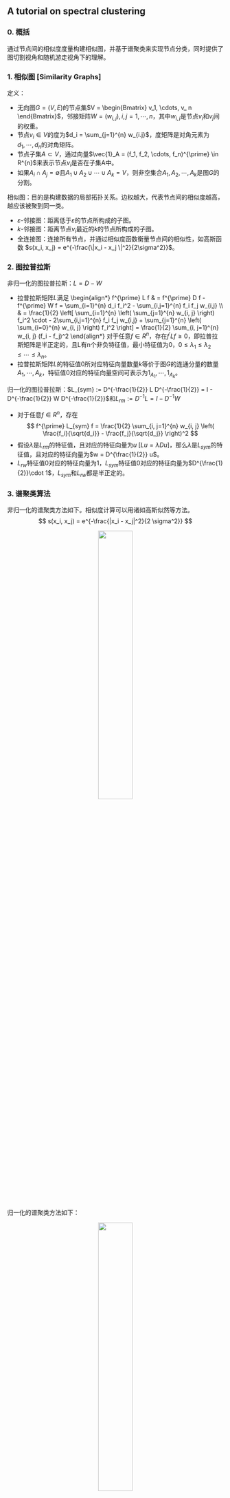 ## A tutorial on spectral clustering

### 0. 概括

 通过节点间的相似度度量构建相似图，并基于谱聚类来实现节点分类，同时提供了图切割视角和随机游走视角下的理解。
 

### 1. 相似图 [Similarity Graphs]

 定义：
 * 无向图$G = (V, E)$的节点集$V = \begin{Bmatrix} v_1, \cdots, v_ n \end{Bmatrix}$，邻接矩阵$W=(w_{i, j}), {i, j = 1,\cdots, n}$，其中$w_{i, j}$是节点$v_i$和$v_j$间的权重。
 * 节点$v_i \in V$的度为$d_i = \sum_{j=1}^{n} w_{i.j}$，度矩阵是对角元素为$d_1, \cdots, d_n$的对角矩阵。
 * 节点子集$A\subset V$，通过向量$\vec{1}_A = (f_1, f_2, \cdots, f_n)^{\prime} \in R^{n}$来表示节点$v_i$是否在子集A中。
 * 如果$A_i \cap A_j = \emptyset$且$A_1 \cup A_2 \cup \cdots \cup A_k = V$，则非空集合$A_1, A_2, \cdots, A_k$是图$G$的分割。
 
 相似图：目的是构建数据的局部拓扑关系。边权越大，代表节点间的相似度越高，越应该被聚到同一类。
 * $\varepsilon$-邻接图：距离低于$\varepsilon$的节点所构成的子图。
 * $k$-邻接图：距离节点$v_i$最近的$k$的节点所构成的子图。
 * 全连接图：连接所有节点，并通过相似度函数衡量节点间的相似性，如高斯函数 $s(x_i, x_j) = e^{-\frac{\|x_i - x_j \|^2}{2\sigma^2}}$。


### 2. 图拉普拉斯

 非归一化的图拉普拉斯：$L = D - W$
 * 拉普拉斯矩阵$L$满足
\begin{align*} 
f^{\prime} L f & =  f^{\prime} D f -  f^{\prime} W f = \sum_{i=1}^{n} d_i f_i^2  - \sum_{i,j=1}^{n} f_i f_j w_{i,j} \\\\
& = \frac{1}{2} \left[ \sum_{i=1}^{n} \left( \sum_{j=1}^{n} w_{i, j} \right) f_i^2 \cdot - 2\sum_{i,j=1}^{n} f_i f_j w_{i,j} + \sum_{j=1}^{n} \left( \sum_{i=0}^{n} w_{i, j} \right) f_i^2  \right] = \frac{1}{2} \sum_{i, j=1}^{n} w_{i, j} (f_i - f_j)^2
\end{align*} 
 对于任意$f\in R^n$，存在$f^{\prime} L f \geq 0$，即拉普拉斯矩阵是半正定的，且L有n个非负特征值，最小特征值为0，$0 \leq \lambda_1 \leq \lambda_2 \leq \cdots \leq \lambda_n$。
 * 拉普拉斯矩阵$L$的特征值0所对应特征向量数量$k$等价于图$G$的连通分量的数量$A_1, \cdots, A_k$，特征值0对应的特征向量空间可表示为$1_{A_1}, \cdots, 1_{A_k}$。
 
 归一化的图拉普拉斯：$L_{sym} := D^{-\frac{1}{2}} L D^{-\frac{1}{2}}  = I - D^{-\frac{1}{2}} W D^{-\frac{1}{2}}$和$L_{rm} := D^{-1} L = I - D^{-1} W$
 * 对于任意$f\in R^n$，存在
$$ f^{\prime} L_{sym} f = \frac{1}{2} \sum_{i, j=1}^{n} w_{i, j} \left( \frac{f_i}{\sqrt{d_i}} - \frac{f_j}{\sqrt{d_j}} \right)^2 $$
 * 假设$\lambda$是$L_{rm}$的特征值，且对应的特征向量为$u$ $[Lu = \lambda Du]$，那么$\lambda$是$L_{sym}$的特征值，且对应的特征向量为$w = D^{\frac{1}{2}} u$。
 * $L_{rw}$特征值0对应的特征向量为$1$，$L_{sym}$特征值0对应的特征向量为$D^{\frac{1}{2}}\cdot 1$，$L_{sym}$和$L_{rw}$都是半正定的。

### 3. 谱聚类算法

 非归一化的谱聚类方法如下。相似度计算可以用诸如高斯似然等方法。
 $$ s(x_i, x_j) = e^{-\frac{|x_i - x_j|^2}{2 \sigma^2}} $$

<div align="center">
<img src=Graph width=40% />
</div>

 归一化的谱聚类方法如下：
 
<div align="center">
<img src=Graph width=40% />
</div>

<div align="center">
<img src=Graph width=40% />
</div>


### 4. 图切割视角

 * 图分割可直接转换为优化如下公式的mincut问题，
$$\mathrm{cut} (A_1, \cdots, A_k) := \frac{1}{2} \sum_{i=1}^{k} W(A_i, \bar{A_i}) $$
$$ \bar{A_i} = V \backslash A_i ,  W(A, B) := \sum_{i\in A, j\in B} w_{i,j} $$
 * mincut的缺点：容易出现单个节点被分为一类。优化后的目标函数包含RatioCut和归一化的Ncut：
$$ \mathrm{RatioCut} (A_1, \cdots, A_k) :=  \frac{1}{2} \sum_{i=1}^{k} \frac{W(A_i, \bar{A_i})}{|A_i|} = \sum_{i=1}^{k} \frac{\mathrm{cut} (A_i, \bar{A_i})}{|A_i|}$$
$$ \mathrm{Ncut} (A_1, \cdots, A_k) :=  \frac{1}{2} \sum_{i=1}^{k} \frac{W(A_i, \bar{A_i})}{\mathrm{vol} (A_i)} = \sum_{i=1}^{k} \frac{\mathrm{cut} (A_i, \bar{A_i})}{\mathrm{vol} (A_i)}$$
$$ |A| := \mathrm{number\ of\ vectices\ in\ }  A, \mathrm{vol}(A) := \sum_{i\in A} d_i  $$

 1. **$k=2$场景的RatioCut**
 * 目标：$\min_{A\subset V} \mathrm{RatioCut} (A, \bar{A})$
 * 定义向量$f = (f_1, \cdots, f_n)^{\prime} \in R^n$，其中$f_i = \left\lbrace \begin{matrix} \sqrt{|\bar{A}| / |A|}, & v_i \in A \\\\ -\sqrt{|A|/|\bar{A}|}, & v_i \in \bar{A} \end{matrix} \right. $，则有
\begin{align*}
f^{\prime} L f & = \frac{1}{2} \sum_{i, j=1}^{n} w_{i,j}(f_i - f_j)^2 \\\\
& = \frac{1}{2} \sum_{i \in A, j \in \bar{A}} w_{i,j} \left(\sqrt{|\bar{A}| / |A|} + \sqrt{|A|/|\bar{A}|} \right)^2 + \frac{1}{2} \sum_{i \in \bar{A}, j \in A} w_{i,j} \left(-\sqrt{|\bar{A}| / |A|} - \sqrt{|A|/|\bar{A}|} \right)^2 \\\\
& = \mathrm{cut} (A, \bar{A}) \left(\frac{|\bar{A}|}{ |A|} + \frac{|A|}{|\bar{A}|} + 2  \right) = \mathrm{cut} (A, \bar{A})  \left( \frac{|A| + |\bar{A}|}{|A|} + \frac{|A| + |\bar{A}|}{|\bar{A}|} \right) \\\\
& = |V| \cdot \mathrm{RatioCut} (A, \bar{A})
\end{align*}
 * 向量$f$的特性有：
$$ \sum_{i=1}^{n} f_i = \sum_{i\in A} \sqrt{\frac{|\bar{A}|}{|A|}} - \sum_{i \in \bar{A}} \sqrt{\frac{|A|}{|\bar{A}|}} = |A|  \sqrt{\frac{|\bar{A}|}{|A|}} -  |\bar{A}| \sqrt{\frac{|A|}{|\bar{A}|}} = 0 $$
$$ \| f \|^2 = \sum_{i=1}^{n} f_{i}^{2} = |A|\frac{|\bar{A}|}{|A|} + |\bar{A}|\frac{|A|}{|\bar{A}|} = |V| $$
 * 因此，优化问题可以等价于：
$$ \min_{A\subset V} f^{\prime} L f \mathrm{\ \ subject\ to\ } f \perp \vec{1}, f_i = \left\lbrace \begin{matrix} \sqrt{|\bar{A}| / |A|}, & v_i \in A \\\\ -\sqrt{|A|/|\bar{A}|}, & v_i \in \bar{A} \end{matrix} \right. , ||f|| = \sqrt{|V|}  $$
 * 上述优化问题是NP难度，常见的处理后的优化问题如下，$f$可以任意取值。
$$ \min_{A\subset V} f^{\prime} L f \mathrm{\ \ subject\ to\ } f \perp \vec{1}, ||f|| = \sqrt{|V|}  $$
 * 最终基于向量$f$的节点分类结果
$$ \left\lbrace \begin{matrix} v_i \in A, & f_i  0 \\\\ v_i \in \bar{A}, & f_i < 0  \end{matrix} \right. $$

 2. **$k\geq 3$场景的RatioCut**
 * 定义矩阵$H \in R^{n \times k}$，其中第$j$行$h_j = (h_{1, j}, \cdots, h_{n, j})$是节点是否属于类别$A_j$的指标向量$\vec{1_{A_j}}$。
$$ h_{i, j} = \left\lbrace \begin{matrix} 1/\sqrt{|A_j|} & v_i \in A_j \\\\ 0 & v_i \notin A_j \end{matrix} \right. $$
 * 矩阵$H$的特性有
$$ H^{\prime} H = I $$
$$ h_{i}^{\prime} L h_{i} = \frac{\mathrm{cut} (A_i, \bar{A_i})}{|A_i|} $$
$$ \mathrm{RatioCut} (A_1, \cdots, A_k) = \sum_{i=1}^{k}  h_{i}^{\prime} L h_{i}  = \sum_{i=1}^{k} (H^{\prime} L H)_{ii} = \mathrm{Tr} (H^{\prime} L H) $$
 * 同上，优化问题等价于：
$$ \min_{A_1, \cdots, A_k} \mathrm{Tr} (H^{\prime} L H) \mathrm{\ subject\ to\ } H^{\prime}H = I, h_{i, j} = \left\lbrace \begin{matrix} 1/\sqrt{|A_j|} & v_i \in A_j \\\\ 0 & v_i \notin A_j \end{matrix} \right.  $$
 * 同上，优化问题是NP难度，常见的处理后的优化问题如下：
$$ \min_{H \in R^{n\times k}} \mathrm{Tr} (H^{\prime} L H) \mathrm{\ subject\ to\ } H^{\prime}H = I $$
 * 最终可直接用矩阵$H$作为输入，采用$k-means$等方法来对节点进行聚类。

 3. **Ncut**
 * 对于$k=2$，记$g:= D^{1/2} f$，则有
$$ \min_{f\in R^{n}} f^{\prime} L f \equiv \min_{g\in R^{n}} g^{\prime} D^{-1/2} L D^{-1/2} g \equiv \min_{g\in R^{n}} g^{\prime} L_{sym} g \mathrm{\ subject\ to\ } g \perp D^{1/2}\vec{1}, \| g \|^2 = \mathrm{vol}(V) $$
 * 对于$k2$，记$T:= D^{1/2} H$，则有
$$ \min_{H\in R^{n\times k}} \mathrm{Tr}(H^{\prime} L H) \equiv \min_{T \in R^{n\times k}} \mathrm{Tr} (T^{\prime} D^{-1/2} L D^{-1/2} T) \equiv \min_{T \in R^{n\times k}} \mathrm{Tr} (H^{\prime} L_{sym} H)  \mathrm{\ subject\ to\ } T^{\prime} T = I $$


### 5. 随机游走视角

 从随机游走视角看节点聚类，可理解为在游走过程中，持续停留在某一类别下，而很少跨类别游走。游走的转移矩阵
$$ P = \left(p_{i, j}\right)_{i, j=1,\cdots, n} = D^{-1} W $$ 

$$ L_{rw} = I - P $$

1. 随机游走和Ncut

* 对于两个不想交的子集$A, B \subset V$，定义$P(B|A) := P(X_1 \in B | X_0 \in A) $，如此则有
$$ \mathrm{Ncut}(A, \bar{A}) = P(\bar{A}| A) + P(A|\bar{A}) $$

2. 通勤距离

* 节点$v_i$和$v_j$间的通勤距离（commute distance）$c_{i,j}$指的是从节点$v_i$游走到$v_j$的期望游走次数。 不同于最短路径，通勤距离关注的是一组最短路径的期望。
* 由于拉普拉斯矩阵存在特征值0，这导致拉普拉斯矩阵不可逆，因此引入拉普拉斯矩阵$L$的Moore-Penrose逆矩阵。首先拉普拉斯矩阵可分解为：$L = U \Lambda U^{\prime} $，其中$\Lambda$是对角元素为特征值的对角矩阵，$U$是特征向量矩阵。则Moore-Penrose逆矩阵可定义为
$$L^{\dagger} := U \Lambda^{\dagger} U^{\prime}$$
* 其中$\Lambda^{\dagger}$是当$\lambda_i \neq 0$时对角元素为$1/\lambda_i$，$\lambda_i = 0$时对角元素为0的对角矩阵。如此，矩阵$L^{\dagger}$中的元素可由如下公式计算
$$ l_{i,j}^{\dagger} = \sum_{k=2}^{n} \frac{1}{\lambda_k} u_{i,k} u_{j,k} $$
* 基于Moore-Penrose逆矩阵，通勤距离可由如下公式计算，其中$e_i$是第$i$个元素为$1$的单位向量。
$$ c_{i,j} = \mathrm{vol} (V) (l_{i,i}^{\dagger} - 2 l_{i,j}^{\dagger} + l_{j,j}^{\dagger}) = \mathrm{vol} (V) (e_i - e_j)^{\prime} L^{\dagger} (e_i - e_j) $$

